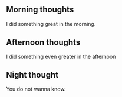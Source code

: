 ## Morning thoughts

I did something great in the morning.

## Afternoon thoughts

I did something even greater in the afternoon

## Night thought

You do not wanna know.